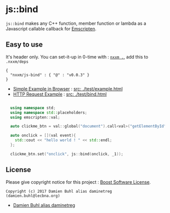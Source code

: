 # js::bind
`js::bind` makes any C++ function, member function or lambda as a Javascript callable callback for [Emscripten](http:://www.emscripten.org/).

## Easy to use
It's header only. You can set-it-up in 0-time with : [`nxxm .`](https://nxxm.github.io/), add this to `.nxxm/deps`

```
{
  "nxxm/js-bind" : { "@" : "v0.0.3" } 
}
```

* [Simple Example in Browser](https://daminetreg.github.io/js-bind/example.html) : [src: ./test/example.html](./test/example.html)
* [HTTP Request Example](https://daminetreg.github.io/js-bind/bind.html) : [src: ./test/bind.html](./test/bind.html)

```cpp

  using namespace std;
  using namespace std::placeholders;
  using emscripten::val;

  auto clickme_btn = val::global("document").call<val>("getElementById", "clickme_btn"s);

  auto onclick = [](val event){ 
    std::cout << "hello world ! " << std::endl; 
  };

  clickme_btn.set("onclick", js::bind(onclick, _1));
```

## License
Please give copyright notice for this project : [Boost Software License](./LICENSE).

```
Copyright (c) 2017 Damien Buhl alias daminetreg (damien.buhl@lecbna.org)
```

 * [Damien Buhl alias daminetreg](mailto:damien.buhl@lecbna.org)
